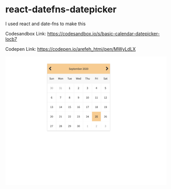 # react-datefns-datepicker
I used react and date-fns to make this 

Codesandbox Link: https://codesandbox.io/s/basic-calendar-datepicker-locb7

Codepen Link: https://codepen.io/arefeh_htmi/pen/MWyLdLX

![pic](pic.png)

